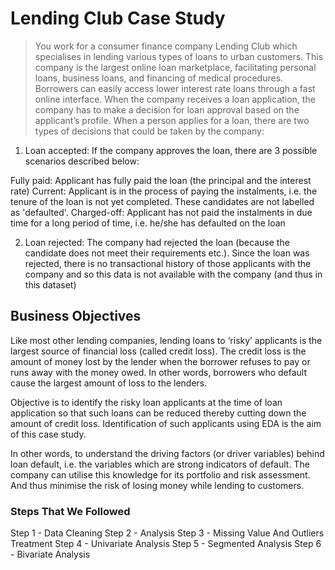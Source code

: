 # Lending Club Case Study
> You work for a consumer finance company Lending Club which specialises in lending various types of loans to urban customers. This company is the largest 
online loan marketplace, facilitating personal loans, business loans, and financing of medical procedures. Borrowers can easily access lower interest rate 
loans through a fast online interface. When the company receives a loan application, the company has to make a decision for loan approval based on the 
applicant’s profile. When a person applies for a loan, there are two types of decisions that could be taken by the company:

1. Loan accepted: If the company approves the loan, there are 3 possible scenarios described below:

Fully paid: Applicant has fully paid the loan (the principal and the interest rate)
Current: Applicant is in the process of paying the instalments, i.e. the tenure of the loan is not yet completed. These candidates 
are not labelled as 'defaulted'.
Charged-off: Applicant has not paid the instalments in due time for a long period of time, i.e. he/she has defaulted on the loan

2. Loan rejected: The company had rejected the loan (because the candidate does not meet their requirements etc.). Since the loan was rejected, there is 
no transactional history of those applicants with the company and so this data is not available with the company (and thus in this dataset)

## Business Objectives
Like most other lending companies, lending loans to ‘risky’ applicants is the largest source of financial loss (called credit loss). The credit loss is the
amount of money lost by the lender when the borrower refuses to pay or runs away with the money owed. In other words, borrowers who default cause the 
largest amount of loss to the lenders.

Objective is to identify the risky loan applicants at the time of loan application so that such loans can be reduced thereby cutting down the amount of 
credit loss. Identification of such applicants using EDA is the aim of this case study.

In other words, to understand the driving factors (or driver variables) behind loan default, i.e. the variables which are strong indicators of default. 
The company can utilise this knowledge for its portfolio and risk assessment. And thus minimise the risk of losing money while lending to customers.

### Steps That We Followed
Step 1 - Data Cleaning
Step 2 - Analysis
Step 3 - Missing Value And Outliers Treatment
Step 4 - Univariate Analysis
Step 5 - Segmented Analysis 
Step 6 - Bivariate Analysis

